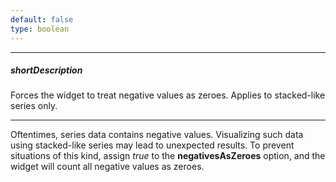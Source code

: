 ```yaml
---
default: false
type: boolean
---
```

---
##### shortDescription
Forces the widget to treat negative values as zeroes. Applies to stacked-like series only.

---
Oftentimes, series data contains negative values. Visualizing such data using stacked-like series may lead to unexpected results. To prevent situations of this kind, assign *true* to the **negativesAsZeroes** option, and the widget will count all negative values as zeroes.